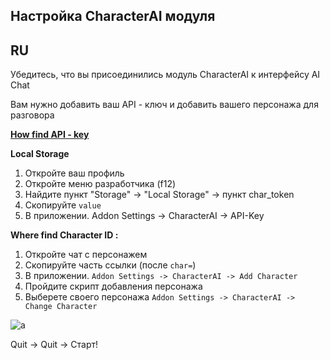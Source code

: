 
## Настройка CharacterAI модуля

## RU

Убедитесь, что вы присоединились модуль CharacterAI к интерфейсу  AI Chat 

Вам нужно добавить ваш API - ключ и добавить вашего персонажа для разговора

**[How find API - key](https://pycai.gitbook.io/welcome/api/values)**

**Local Storage**
1. Откройте ваш профиль
2. Откройте меню разработчика (f12)
3. Найдите пункт "Storage" -> "Local Storage" -> пункт char_token
4. Скопируйте `value`
5. В приложении. Addon Settings -> CharacterAI -> API-Key

**Where find Character ID :**

1. Откройте чат с персонажем 
2. Скопируйте часть ссылки (после `char=`)
3. В приложении. `Addon Settings -> CharacterAI -> Add Character`
4. Пройдите скрипт добавления персонажа
5. Выберете своего персонажа `Addon Settings -> CharacterAI -> Change Character`

![a](https://450793928-files.gitbook.io/~/files/v0/b/gitbook-x-prod.appspot.com/o/spaces%2FlU2oCgIGdxANM94UL528%2Fuploads%2Fk9H5wKICdt3VMAmThulr%2Fimage_2023-06-08_12-52-52.png?alt=media&token=f0da7a88-11bd-4f2a-bb06-a7cb10f3ff61)

Quit -> Quit -> Старт!